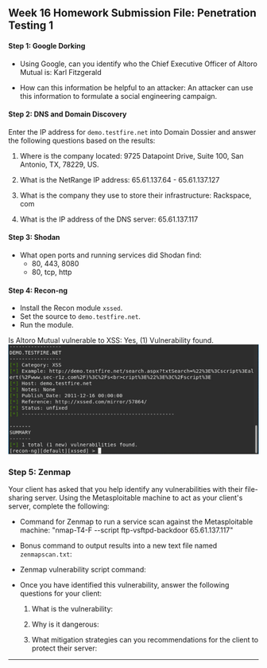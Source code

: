 ## Week 16 Homework Submission File: Penetration Testing 1

#### Step 1: Google Dorking


- Using Google, can you identify who the Chief Executive Officer of Altoro Mutual is: Karl Fitzgerald

- How can this information be helpful to an attacker: An attacker can use this information to formulate a social engineering campaign.


#### Step 2: DNS and Domain Discovery

Enter the IP address for `demo.testfire.net` into Domain Dossier and answer the following questions based on the results:

  1. Where is the company located: 9725 Datapoint Drive, Suite 100, San Antonio, TX, 78229, US.

  2. What is the NetRange IP address: 65.61.137.64 - 65.61.137.127

  3. What is the company they use to store their infrastructure: Rackspace, com

  4. What is the IP address of the DNS server: 65.61.137.117

#### Step 3: Shodan

- What open ports and running services did Shodan find:
  * 80, 443, 8080
  * 80, tcp, http

#### Step 4: Recon-ng

- Install the Recon module `xssed`. 
- Set the source to `demo.testfire.net`. 
- Run the module. 

Is Altoro Mutual vulnerable to XSS: Yes, (1) Vulnerability found.
![](Images/result.png)

### Step 5: Zenmap

Your client has asked that you help identify any vulnerabilities with their file-sharing server. Using the Metasploitable machine to act as your client's server, complete the following:

- Command for Zenmap to run a service scan against the Metasploitable machine: "nmap-T4-F --script ftp-vsftpd-backdoor 65.61.137.117"
 
- Bonus command to output results into a new text file named `zenmapscan.txt`:

- Zenmap vulnerability script command: 

- Once you have identified this vulnerability, answer the following questions for your client:
  1. What is the vulnerability:

  2. Why is it dangerous:

  3. What mitigation strategies can you recommendations for the client to protect their server:

---
